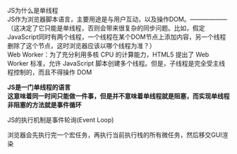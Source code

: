 JS为什么是单线程  
JS作为浏览器脚本语言，主要用途是与用户互动，以及操作DOM。——————（这决定了它只能是单线程，否则会带来很复杂的同步问题。比如，假定JavaScript同时有两个线程，一个线程在某个DOM节点上添加内容，另一个线程删除了这个节点，这时浏览器应该以哪个线程为准？）  
Web Worker：为了充分利用多核 CPU 的计算能力，HTML5 提出了 Web Worker 标准，允许 JavaScript 脚本创建多个线程。但是，子线程是完全受主线程控制的，而且不得操作 DOM


**JS是一门单线程的语言**  
**这意味着同一时间只能做一件事，但是并不意味着单线程就是阻塞，而实现单线程非阻塞的方法就是事件循环**  

JS的执行机制是事件轮询(Event Loop)  

浏览器会先执行完一个宏任务，再执行当前执行栈的所有微任务，然后移交GUI渲染  